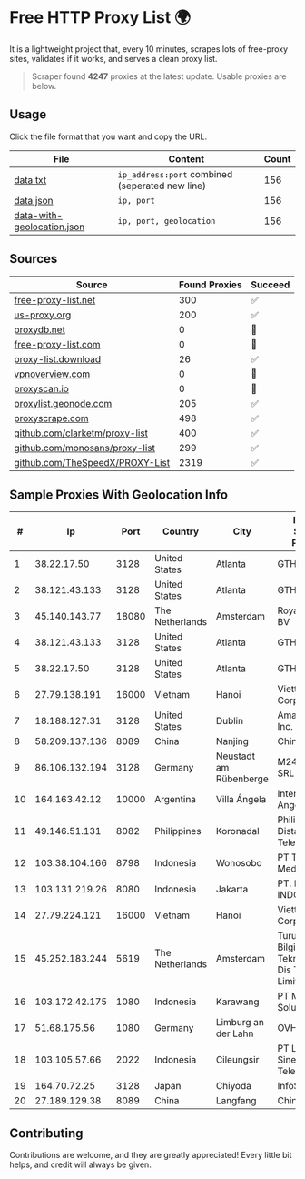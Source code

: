 
# Free HTTP Proxy List 🌍

It is a lightweight project that, every 10 minutes, scrapes lots of free-proxy sites, validates if it works, and serves a clean proxy list.


> Scraper found **4247** proxies at the latest update. Usable proxies are below.

## Usage

Click the file format that you want and copy the URL.


|File|Content|Count|
|----|-------|-----|
|[data.txt](https://raw.githubusercontent.com/themiralay/Proxy-List-World/master/data.txt)|`ip_address:port` combined (seperated new line)|156|
|[data.json](https://raw.githubusercontent.com/themiralay/Proxy-List-World/master/data.json)|`ip, port`|156|
|[data-with-geolocation.json](https://raw.githubusercontent.com/themiralay/Proxy-List-World/master/data-with-geolocation.json)|`ip, port, geolocation`|156|

## Sources

|Source|Found Proxies|Succeed|
|------|-------------|-------|
|[free-proxy-list.net](https://free-proxy-list.net)|300|✅|
|[us-proxy.org](https://www.us-proxy.org)|200|✅|
|[proxydb.net](http://proxydb.net)|0|🚫|
|[free-proxy-list.com](https://free-proxy-list.com/?page=&port=&type%5B%5D=http&type%5B%5D=https&up_time=0&search=Search)|0|🚫|
|[proxy-list.download](https://www.proxy-list.download/HTTP)|26|✅|
|[vpnoverview.com](https://vpnoverview.com/privacy/anonymous-browsing/free-proxy-servers)|0|🚫|
|[proxyscan.io](https://www.proxyscan.io)|0|🚫|
|[proxylist.geonode.com](https://proxylist.geonode.com/api/proxy-list?limit=300&page=1&sort_by=lastChecked&sort_type=desc&protocols=http,https)|205|✅|
|[proxyscrape.com](https://api.proxyscrape.com/v2/?request=displayproxies&protocol=http&timeout=10000&country=all&ssl=all&anonymity=all)|498|✅|
|[github.com/clarketm/proxy-list](https://raw.githubusercontent.com/clarketm/proxy-list/master/proxy-list-raw.txt)|400|✅|
|[github.com/monosans/proxy-list](https://raw.githubusercontent.com/monosans/proxy-list/main/proxies/http.txt)|299|✅|
|[github.com/TheSpeedX/PROXY-List](https://raw.githubusercontent.com/TheSpeedX/PROXY-List/master/http.txt)|2319|✅|


## Sample Proxies With Geolocation Info

|#|Ip|Port|Country|City|Internet Service Provider|
|-|--|----|-------|----|-------------------------|
|1|38.22.17.50|3128|United States|Atlanta|GTHost|
|2|38.121.43.133|3128|United States|Atlanta|GTHost|
|3|45.140.143.77|18080|The Netherlands|Amsterdam|RoyaleHosting BV|
|4|38.121.43.133|3128|United States|Atlanta|GTHost|
|5|38.22.17.50|3128|United States|Atlanta|GTHost|
|6|27.79.138.191|16000|Vietnam|Hanoi|Viettel Corporation|
|7|18.188.127.31|3128|United States|Dublin|Amazon.com, Inc.|
|8|58.209.137.136|8089|China|Nanjing|China Telecom|
|9|86.106.132.194|3128|Germany|Neustadt am Rübenberge|M247 Europe SRL|
|10|164.163.42.12|10000|Argentina|Villa Ángela|Interret Villa Angela SRL|
|11|49.146.51.131|8082|Philippines|Koronadal|Philippine Long Distance Telephone Co.|
|12|103.38.104.166|8798|Indonesia|Wonosobo|PT Tunas Media Data|
|13|103.131.219.26|8080|Indonesia|Jakarta|PT. HIPERNET INDODATA|
|14|27.79.224.121|16000|Vietnam|Hanoi|Viettel Corporation|
|15|45.252.183.244|5619|The Netherlands|Amsterdam|Turunc Smart Bilgisayar Teknoloji Ve Dis Ticaret Limited Sirketi|
|16|103.172.42.175|1080|Indonesia|Karawang|PT Media Solusi Sukses|
|17|51.68.175.56|1080|Germany|Limburg an der Lahn|OVH SAS|
|18|103.105.57.66|2022|Indonesia|Cileungsir|PT Lambda Sinergi Telekomunikasi|
|19|164.70.72.25|3128|Japan|Chiyoda|InfoSphere|
|20|27.189.129.38|8089|China|Langfang|Chinanet|



## Contributing

Contributions are welcome, and they are greatly appreciated! Every
little bit helps, and credit will always be given.

